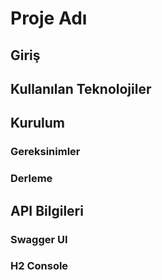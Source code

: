 # Proje Adı

## Giriş

## Kullanılan Teknolojiler

## Kurulum

### Gereksinimler

### Derleme

## API Bilgileri

### Swagger UI

### H2 Console
